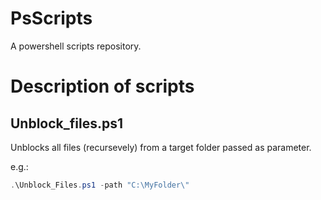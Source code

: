 # PsScripts
A powershell scripts repository.


# Description of scripts

## Unblock_files.ps1

Unblocks all files (recursevely) from a target folder passed as parameter.

e.g.:

```powershell
.\Unblock_Files.ps1 -path "C:\MyFolder\"
```